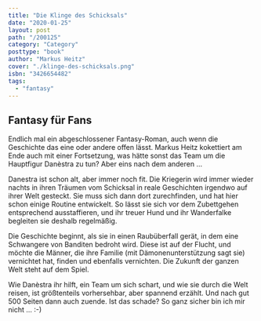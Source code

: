 ```yaml
---
title: "Die Klinge des Schicksals"
date: "2020-01-25"
layout: post
path: "/200125"
category: "Category"
posttype: "book"
author: "Markus Heitz"
cover: "./klinge-des-schicksals.png"
isbn: "3426654482"
tags:
  - "fantasy"
---
```

## Fantasy für Fans

Endlich mal ein abgeschlossener Fantasy-Roman, auch wenn die Geschichte das eine oder andere offen lässt. Markus Heitz kokettiert am Ende auch mit einer Fortsetzung, was hätte sonst das Team um die Hauptfigur Danèstra zu tun? Aber eins nach dem anderen ...

Danestra ist schon alt, aber immer noch fit. Die Kriegerin wird immer wieder nachts in ihren Träumen vom Schicksal in reale Geschichten irgendwo auf ihrer Welt gesteckt. Sie muss sich dann dort zurechfinden, und hat hier schon einige Routine entwickelt. So lässt sie sich vor dem Zubettgehen entsprechend ausstaffieren, und ihr treuer Hund und ihr Wanderfalke begleiten sie deshalb regelmäßig.

Die Geschichte beginnt, als sie in einen Raubüberfall gerät, in dem eine Schwangere von Banditen bedroht wird. Diese ist auf der Flucht, und möchte die Männer, die ihre Familie (mit Dämonenunterstützung sagt sie) vernichtet hat, finden und ebenfalls vernichten. Die Zukunft der ganzen Welt steht auf dem Spiel.

Wie Danèstra ihr hilft, ein Team um sich schart, und wie sie durch die Welt reisen, ist größtenteils vorhersehbar, aber spannend erzählt. Und nach gut 500 Seiten dann auch zuende. Ist das schade? So ganz sicher bin ich mir nicht ... :-)